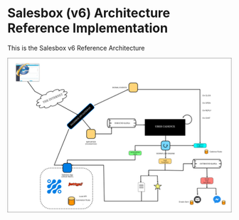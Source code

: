 # Salesbox (v6) Architecture Reference Implementation

This is the Salesbox v6 Reference Architecture

![architecture](./architecture.png)

